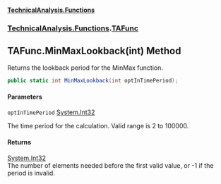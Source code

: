 #### [TechnicalAnalysis\.Functions](Atypical.TechnicalAnalysis.Functions.md 'Atypical\.TechnicalAnalysis\.Functions')
### [TechnicalAnalysis\.Functions](Atypical.TechnicalAnalysis.Functions.md#TechnicalAnalysis.Functions 'TechnicalAnalysis\.Functions').[TAFunc](TAFunc.md 'TechnicalAnalysis\.Functions\.TAFunc')

## TAFunc\.MinMaxLookback\(int\) Method

Returns the lookback period for the MinMax function\.

```csharp
public static int MinMaxLookback(int optInTimePeriod);
```
#### Parameters

<a name='TechnicalAnalysis.Functions.TAFunc.MinMaxLookback(int).optInTimePeriod'></a>

`optInTimePeriod` [System\.Int32](https://docs.microsoft.com/en-us/dotnet/api/System.Int32 'System\.Int32')

The time period for the calculation\. Valid range is 2 to 100000\.

#### Returns
[System\.Int32](https://docs.microsoft.com/en-us/dotnet/api/System.Int32 'System\.Int32')  
The number of elements needed before the first valid value, or \-1 if the period is invalid\.